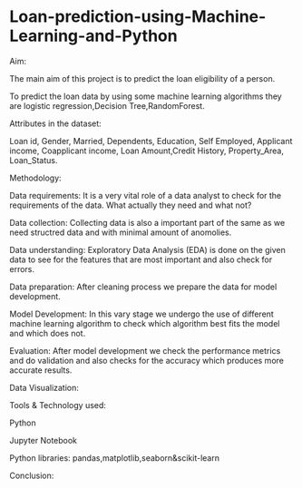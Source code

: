 # Loan-prediction-using-Machine-Learning-and-Python
Aim:
 
 The main aim of this project is to predict the loan eligibility of a person.
 
 To predict the loan data by using some machine learning algorithms they are logistic regression,Decision Tree,RandomForest.
 
 

Attributes in the dataset:


Loan id, Gender, Married, Dependents, Education, Self Employed, Applicant income, Coapplicant income, Loan Amount,Credit History, Property_Area, Loan_Status.

Methodology:


Data requirements: It is a very vital role of a data analyst to check for the requirements of the data. What actually they need and what not?

Data collection: Collecting data is also a important part of the same as we need structred data and with minimal amount of anomolies.

Data understanding: Exploratory Data Analysis (EDA) is done on the given data to see for the features that are most important and also check for errors.

Data preparation: After cleaning process we prepare the data for model development.

Model Development: In this vary stage we undergo the use of different machine learning algorithm to check which algorithm best fits the model and which does not.

Evaluation: After model development we check the performance metrics and do validation and also checks for the accuracy which produces more accurate results.

Data Visualization:


Tools & Technology used:

Python

Jupyter Notebook

Python libraries: pandas,matplotlib,seaborn&scikit-learn

Conclusion:
   

